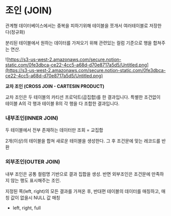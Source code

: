 # 조인 (JOIN)

관계형 데이터베이스에서는 중복을 피하기위해 테이블을 쪼개서 여러테이블로 저장한다(정규화)

분리된 테이블에서 원하는 데이터를 가져오기 위해 관련있는 컬럼 기준으로 행을 합쳐주는 연산.

![https://s3-us-west-2.amazonaws.com/secure.notion-static.com/0fe3dbca-ce22-4cc5-a68d-d70e8717a5d5/Untitled.png](https://s3-us-west-2.amazonaws.com/secure.notion-static.com/0fe3dbca-ce22-4cc5-a68d-d70e8717a5d5/Untitled.png)

**교차 조인 (CROSS JOIN - CARTESIN PRODUCT)**

교차 조인은 두 테이블의 카티션 프로덕트(곱집합)를 한 결과입니다. 특별한 조건없이 테이블 A의 각 행과 테이블 B의 각 행을 다 조합한 결과입니다.

### 내부조인(INNER JOIN)

두 테이블에서 전부 존재하는 데이터만 조회 = 교집합

2개(이상)의 테이블을 합쳐 새로운 테이블을 생성한다. 그 후 조건문에 맞는 레코드를 반환

### 외부조인(OUTER JOIN)

내부 조인은 공통 컬럼명 기반으로 결과 집합을 생성. 반면 외부조인은 조건문에 만족하지 않는 행도 표시해주는 조인.

지정된 쪽(left, right)의 모든 결과를 가져온 후, 반대편 테이블의 데이터를 매칭하고, 매칭 값이 없을시 NULL 값 매칭

- left, right, full
